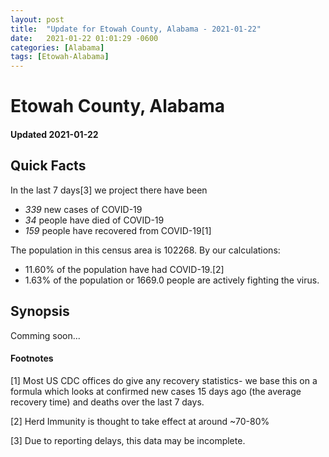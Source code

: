 ```yaml
---
layout: post
title:  "Update for Etowah County, Alabama - 2021-01-22"
date:   2021-01-22 01:01:29 -0600
categories: [Alabama]
tags: [Etowah-Alabama]
---
```


# Etowah County, Alabama
#### Updated 2021-01-22

## Quick Facts

In the last 7 days[3] we project there have been
- *339* new cases of COVID-19
- *34* people have died of COVID-19
- *159* people have recovered from COVID-19[1]

The population in this census area is 102268. By our calculations:
- 11.60% of the population have had COVID-19.[2]
- 1.63% of the population or 1669.0 people are actively fighting the virus.

## Synopsis

Comming soon...


#### Footnotes

[1] Most US CDC offices do give any recovery statistics- we base this on a formula which looks at confirmed new cases
15 days ago (the average recovery time) and deaths over the last 7 days.

[2] Herd Immunity is thought to take effect at around ~70-80%

[3] Due to reporting delays, this data may be incomplete.
 
    